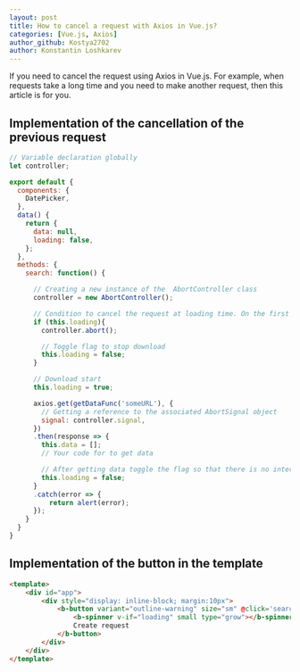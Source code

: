 ```yaml
---
layout: post
title: How to cancel a request with Axios in Vue.js? 
categories: [Vue.js, Axios]
author_github: Kostya2702
author: Konstantin Loshkarev
---
```


If you need to cancel the request using Axios in Vue.js. For example, when requests take a long time and you need to make another request, then this article is for you.

## Implementation of the cancellation of the previous request

```js
// Variable declaration globally
let controller;

export default {
  components: { 
    DatePicker,
  },
  data() {
    return {
      data: null,
      loading: false,
    };
  },
  methods: {
    search: function() {

      // Creating a new instance of the  AbortController class
      controller = new AbortController();

      // Сondition to cancel the request at loading time. On the first pass or after canceling the download, the condition will not be satisfied
      if (this.loading){
        controller.abort();

        // Toggle flag to stop download
        this.loading = false;
      }

      // Download start
      this.loading = true;

      axios.get(getDataFunc('someURL'), {
        // Getting a reference to the associated AbortSignal object
        signal: controller.signal,
      })
      .then(response => {
        this.data = [];
        // Your code for to get data

        // After getting data toggle the flag so that there is no interruption while receiving new data
        this.loading = false;
      }
      .catch(error => {
          return alert(error);
      });
    }
  }
}

```

## Implementation of the button in the template

```html
<template>
    <div id="app">
        <div style="display: inline-block; margin:10px">
            <b-button variant="outline-warning" size="sm" @click='search'>
                <b-spinner v-if="loading" small type="grow"></b-spinner>
                Create request
            </b-button>
        </div>
    </div>
</template>
```


